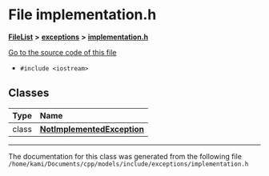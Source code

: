 

# File implementation.h



[**FileList**](files.md) **>** [**exceptions**](dir_06ec884a0825782b323e4577406ae7aa.md) **>** [**implementation.h**](implementation_8h.md)

[Go to the source code of this file](implementation_8h_source.md)



* `#include <iostream>`















## Classes

| Type | Name |
| ---: | :--- |
| class | [**NotImplementedException**](classNotImplementedException.md) <br> |



















































------------------------------
The documentation for this class was generated from the following file `/home/kami/Documents/cpp/models/include/exceptions/implementation.h`

